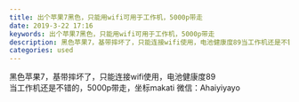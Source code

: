 ```yaml
---
title: 出个苹果7黑色，只能用wifi可用于工作机，5000p带走
date: 2019-3-22 17:16
keywords: 出个苹果7黑色，只能用wifi可用于工作机，5000p带走
description: 黑色苹果7，基带摔坏了，只能连接wifi使用，电池健康度89当工作机还是不错的，5000p带走，坐标makati微信：Ahaiyiyayo
categories: used
---
```

<td class="t_f" id="postmessage_3284301">

黑色苹果7，基带摔坏了，只能连接wifi使用，电池健康度89<br/>
当工作机还是不错的，5000p带走，坐标makati 微信：Ahaiyiyayo</td>

